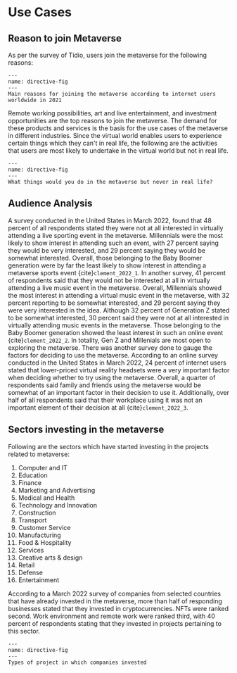 # Use Cases

## Reason to join Metaverse

As per the survey of Tidio, users join the metaverse for the following reasons:
```{figure} ./../../assets/reasons_to_join.png
---
name: directive-fig
---
Main reasons for joining the metaverse according to internet users worldwide in 2021
```
Remote working possibilities, art and live entertainment, and investment opportunities are the top reasons to join the metaverse. The demand for these products and services is the basis for the use cases of the metaverse in different industries. 
Since the virtual world enables users to experience certain things which they can't in real life, the following are the activities that users are most likely to undertake in the virtual world but not in real life.
```{figure} ./../../assets/things_to_do.png
---
name: directive-fig
---
What things would you do in the metaverse but never in real life?
```

## Audience Analysis

A survey conducted in the United States in March 2022, found that 48 percent of all respondents stated they were not at all interested in virtually attending a live sporting event in the metaverse. Millennials were the most likely to show interest in attending such an event, with 27 percent saying they would be very interested, and 29 percent saying they would be somewhat interested. Overall, those belonging to the Baby Boomer generation were by far the least likely to show interest in attending a metaverse sports event {cite}`clement_2022_1`. In another survey, 41 percent of respondents said that they would not be interested at all in virtually attending a live music event in the metaverse. Overall, Millennials showed the most interest in attending a virtual music event in the metaverse, with 32 percent reporting to be somewhat interested, and 29 percent saying they were very interested in the idea. Although 32 percent of Generation Z stated to be somewhat interested, 30 percent said they were not at all interested in virtually attending music events in the metaverse. Those belonging to the Baby Boomer generation showed the least interest in such an online event {cite}`clement_2022_2`. In totality, Gen Z and Millenials are most open to exploring the metaverse. 
There was another survey done to gauge the factors for deciding to use the metaverse. According to an online survey conducted in the United States in March 2022, 24 percent of internet users stated that lower-priced virtual reality headsets were a very important factor when deciding whether to try using the metaverse. Overall, a quarter of respondents said family and friends using the metaverse would be somewhat of an important factor in their decision to use it. Additionally, over half of all respondents said that their workplace using it was not an important element of their decision at all {cite}`clement_2022_3`.

## Sectors investing in the metaverse

Following are the sectors which have started investing in the projects related to metaverse:
1. Computer and IT
2. Education
3. Finance
4. Marketing and Advertising
5. Medical and Health
6. Technology and Innovation
7. Construction
8. Transport
9. Customer Service
10. Manufacturing
11. Food & Hospitality
12. Services
13. Creative arts & design
14. Retail
15. Defense
16. Entertainment

According to a March 2022 survey of companies from selected countries that have already invested in the metaverse, more than half of responding businesses stated that they invested in cryptocurrencies. NFTs were ranked second. Work environment and remote work were ranked third, with 40 percent of respondents stating that they invested in projects pertaining to this sector.
```{figure} ./../../assets/project_types.png
---
name: directive-fig
---
Types of project in which companies invested
```